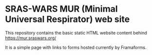 # SRAS-WARS MUR (Minimal Universal Respirator) web site

This repository contains the basic static HTML website content behind https://mur.sraswars.org/

It is a simple page with links to forms hosted currently by Framaforms.

